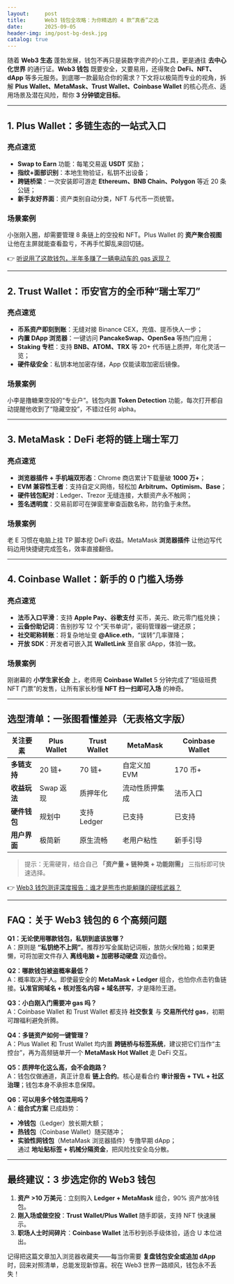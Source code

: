 ```yaml
---
layout:     post
title:      Web3 钱包全攻略：为你精选的 4 款“真香”之选
date:       2025-09-05
header-img: img/post-bg-desk.jpg
catalog: true
---
```


随着 **Web3 生态** 蓬勃发展，钱包不再只是装数字资产的小工具，更是通往 **去中心化世界** 的通行证。**Web3 钱包** 既要安全，又要易用，还得聚合 **DeFi、NFT、dApp** 等多元服务。到底哪一款最贴合你的需求？下文将以极简而专业的视角，拆解 **Plus Wallet、MetaMask、Trust Wallet、Coinbase Wallet** 的核心亮点、适用场景及潜在风险，帮你 **3 分钟锁定目标**。

---

## 1. Plus Wallet：多链生态的一站式入口

### 亮点速览
- **Swap to Earn** 功能：每笔交易返 **USDT** 奖励；
- **指纹+面部识别**：本地生物验证，私钥不出设备；
- **跨链桥梁**：一次安装即可游走 **Ethereum、BNB Chain、Polygon** 等近 20 条公链；
- **新手友好界面**：资产类别自动分类，NFT 与代币一页统管。

### 场景案例
小张刚入圈，却需要管理 8 条链上的空投和 NFT。Plus Wallet 的 **资产聚合视图** 让他在主屏就能查看盈亏，不再手忙脚乱来回切链。

👉 [听说用了这款钱包，半年多赚了一辆电动车的 gas 返现？](https://okxdog.com/)

---

## 2. Trust Wallet：币安官方的全币种“瑞士军刀”

### 亮点速览
- **币系资产即刻到账**：无缝对接 Binance CEX，充值、提币快人一步；
- **内置 DApp 浏览器**：一键访问 **PancakeSwap、OpenSea** 等热门应用；
- **Staking 专栏**：支持 **BNB、ATOM、TRX** 等 20+ 代币链上质押，年化灵活一览；
- **硬件级安全**：私钥本地加密存储，App 仅能读取加密后镜像。

### 场景案例
小李是撸糖果空投的“专业户”。钱包内置 **Token Detection** 功能，每次打开都自动提醒他收到了“隐藏空投”，不错过任何 alpha。

---

## 3. MetaMask：DeFi 老将的链上瑞士军刀

### 亮点速览
- **浏览器插件 + 手机端双形态**：Chrome 商店累计下载量破 **1000 万+**；
- **EVM 兼容性王者**：支持自定义网络，轻松加 **Arbitrum、Optimism、Base**；
- **硬件钱包配对**：Ledger、Trezor 无缝连接，大额资产永不触网；
- **签名透明度**：交易前即可在弹窗里审查函数名称，防钓鱼于未然。

### 场景案例
老 E 习惯在电脑上挂 TP 脚本挖 DeFi 收益。MetaMask **浏览器插件** 让他边写代码边用快捷键完成签名，效率直接翻倍。

---

## 4. Coinbase Wallet：新手的 0 门槛入场券

### 亮点速览
- **法币入口平滑**：支持 **Apple Pay、谷歌支付** 买币，美元、欧元零门槛兑换；
- **云备份助记词**：告别抄写 12 个“天书单词”，密码管理器一键还原；
- **社交昵称转账**：将复杂地址变 **@Alice.eth**，“误转”几率骤降；
- **开放 SDK**：开发者可嵌入其 **WalletLink** 至自家 dApp，体验一致。

### 场景案例
刚谢幕的 **小学生家长会** 上，老师用 **Coinbase Wallet** 5 分钟完成了“班级班费 NFT 门票”的发售，让所有家长秒懂 **NFT 扫一扫即可入场** 的神奇。

---

## 选型清单：一张图看懂差异（无表格文字版）

| 关注要素       | Plus Wallet           | Trust Wallet          | MetaMask             | Coinbase Wallet |
|----------------|-----------------------|-----------------------|----------------------|-----------------|
| **多链支持**   | 20 链+           | 70 链+           | 自定义加 EVM      | 170 币+      |
| **收益玩法**   | Swap 返现            | 质押年化            | 流动性质押集成       | 法币入口       |
| **硬件钱包**   | 规划中                | 支持 Ledger         | 已支持               | 已支持         |
| **用户界面**   | 极简新                | 原生流畅              | 老用户粘性           | 新手引导       |

> 提示：无需硬背，结合自己 **「资产量 + 链种类 + 功能刚需」** 三指标即可快速选择。

👉 [Web3 钱包测评深度报告：谁才是熊市也能躺赚的硬核武器？](https://okxdog.com/)

---

## FAQ：关于 Web3 钱包的 6 个高频问题

**Q1：无论使用哪款钱包，私钥到底该放哪？**  
A：原则是 **“私钥绝不上网”**。推荐抄写金属助记词板，放防火保险箱；如果更懒，可将加密文件存入 **离线电脑 + 加密移动硬盘** 双边备份。

**Q2：哪款钱包被盗概率最低？**  
A：概率取决于人。即使最安全的 **MetaMask + Ledger** 组合，也怕你点击钓鱼链接。**认准官网域名 + 核对签名内容 + 域名拼写**，才是降险王道。

**Q3：小白刚入门需要冲 gas 吗？**  
A：Coinbase Wallet 和 Trust Wallet 都支持 **社交恢复** 与 **交易所代付 gas**，初期可蹭福利避免折腾。

**Q4：多链资产如何一键管理？**  
A：Plus Wallet 和 Trust Wallet 均内置 **跨链桥与标签系统**，建议把它们当作“主控台”，再为高频链单开一个 **MetaMask Hot Wallet** 走 DeFi 交互。

**Q5：质押年化这么高，会不会跑路？**  
A：钱包仅做通道，真正计息看 **链上合约**。核心是看合约 **审计报告 + TVL + 社区治理**；钱包本身不承担本息保障。

**Q6：可以用多个钱包混用吗？**  
A：**组合式方案** 已成趋势：  
- **冷钱包**（Ledger）放长期大额；  
- **热钱包**（Coinbase Wallet）随买随冲；  
- **实验性网钱包**（MetaMask 浏览器插件）专撸早期 dApp；  
通过 **地址贴标签 + 机械分隔资金**，把风险找安全岛分散。

---

## 最终建议：3 步选定你的 Web3 钱包

1. **资产 >10 万美元**：立刻购入 **Ledger + MetaMask** 组合，90% 资产放冷钱包。  
2. **刚入场或做空投**：**Trust Wallet/Plus Wallet** 随手即装，支持 NFT 快速展示。  
3. **职场人士时间碎片**：**Coinbase Wallet** 法币秒到杀手级体验，适合 U 本位进出。  

记得把这篇文章加入浏览器收藏夹——每当你需要 **复盘钱包安全或追加 dApp** 时，回来对照清单，总能发现新惊喜。祝在 Web3 世界一路顺风，钱包永不丢失！